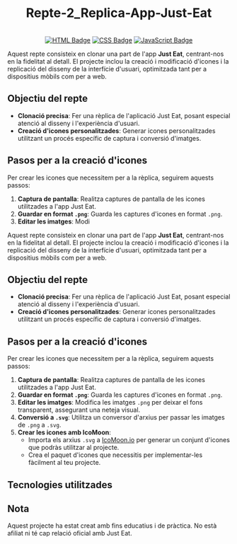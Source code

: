 <div align="center">
  <h1>Repte-2_Replica-App-Just-Eat</h1>
<br>
  <a href="#"><img src="https://img.shields.io/badge/HTML-%23E34F26.svg?logo=html5&logoColor=white" alt="HTML Badge"/></a>
  <a href="#"><img src="https://img.shields.io/badge/CSS-1572B6?logo=css3&logoColor=fff" alt="CSS Badge"/></a>
  <a href="#"><img src="https://img.shields.io/badge/JavaScript-F7DF1E?logo=javascript&logoColor=000" alt="JavaScript Badge"/></a>
</div>


Aquest repte consisteix en clonar una part de l'app **Just Eat**, centrant-nos en la fidelitat al detall. El projecte inclou la creació i modificació d'icones i la replicació del disseny de la interfície d'usuari, optimitzada tant per a dispositius mòbils com per a web.

## Objectiu del repte

- **Clonació precisa**: Fer una rèplica de l'aplicació Just Eat, posant especial atenció al disseny i l'experiència d'usuari.
- **Creació d'icones personalitzades**: Generar icones personalitzades utilitzant un procés específic de captura i conversió d'imatges.

## Pasos per a la creació d'icones

Per crear les icones que necessitem per a la rèplica, seguirem aquests passos:

1. **Captura de pantalla**: Realitza captures de pantalla de les icones utilitzades a l'app Just Eat.
2. **Guardar en format `.png`**: Guarda les captures d'icones en format `.png`.
3. **Editar les imatges**: Modi

</p>

Aquest repte consisteix en clonar una part de l'app **Just Eat**, centrant-nos en la fidelitat al detall. El projecte inclou la creació i modificació d'icones i la replicació del disseny de la interfície d'usuari, optimitzada tant per a dispositius mòbils com per a web.

## Objectiu del repte

- **Clonació precisa**: Fer una rèplica de l'aplicació Just Eat, posant especial atenció al disseny i l'experiència d'usuari.
- **Creació d'icones personalitzades**: Generar icones personalitzades utilitzant un procés específic de captura i conversió d'imatges.

## Pasos per a la creació d'icones

Per crear les icones que necessitem per a la rèplica, seguirem aquests passos:

1. **Captura de pantalla**: Realitza captures de pantalla de les icones utilitzades a l'app Just Eat.
2. **Guardar en format `.png`**: Guarda les captures d'icones en format `.png`.
3. **Editar les imatges**: Modifica les imatges `.png` per deixar el fons transparent, assegurant una neteja visual.
4. **Conversió a `.svg`**: Utilitza un conversor d'arxius per passar les imatges de `.png` a `.svg`.
5. **Crear les icones amb IcoMoon**:
   - Importa els arxius `.svg` a [IcoMoon.io](https://icomoon.io) per generar un conjunt d'icones que podràs utilitzar al projecte.
   - Crea el paquet d'icones que necessitis per implementar-les fàcilment al teu projecte.

## Tecnologies utilitzades

## Nota
Aquest projecte ha estat creat amb fins educatius i de pràctica. No està afiliat ni té cap relació oficial amb Just Eat.

